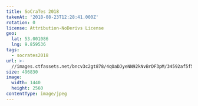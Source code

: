```yaml
---
title: SoCraTes 2018
takenAt: '2018-08-23T12:28:41.000Z'
rotation: 0
license: Attribution-NoDerivs License
geo:
  lat: 53.001086
  lng: 9.859536
tags:
  - socrates2018
url: >-
  //images.ctfassets.net/bncv3c2gt878/4qOaDJyeNN92kNvBrDF3pM/34592af5f5380692d1224ed12366a97b/socrates-2018_42595121600_o
size: 496830
image:
  width: 1440
  height: 2560
contentType: image/jpeg
---
```


